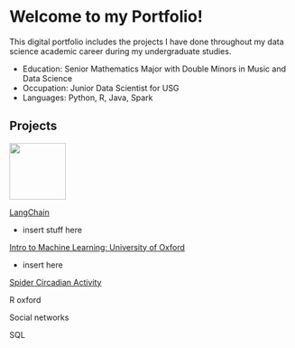 # Welcome to my Portfolio!

This digital portfolio includes the projects I have done throughout my data science academic career during my undergraduate studies. 

- Education: Senior Mathematics Major with Double Minors in Music and Data Science
- Occupation: Junior Data Scientist for USG
- Languages: Python, R, Java, Spark

## Projects

<img src="https://mochakroun.com/wp-content/uploads/2025/01/langchain3.webp" width="100" height="100"/>

[LangChain](https://github.com/alexispark02/LangChain)
- insert stuff here


[Intro to Machine Learning: University of Oxford](https://github.com/alexispark02/Intro-to-ML/tree/main) 
- insert here


[Spider Circadian Activity](https://github.com/Toporikova-Lab/Spider-Circadian-Activity/tree/main/Calculating%20Spider%20Run%20Duration)


R oxford


Social networks


SQL

<!--
**alexispark02/alexispark02** is a ✨ _special_ ✨ repository because its `README.md` (this file) appears on your GitHub profile.

Here are some ideas to get you started:

- 🔭 I’m currently working on ...
- 🌱 I’m currently learning ...
- 👯 I’m looking to collaborate on ...
- 🤔 I’m looking for help with ...
- 💬 Ask me about ...
- 📫 How to reach me: ...
- 😄 Pronouns: ...
- ⚡ Fun fact: ...
-->

